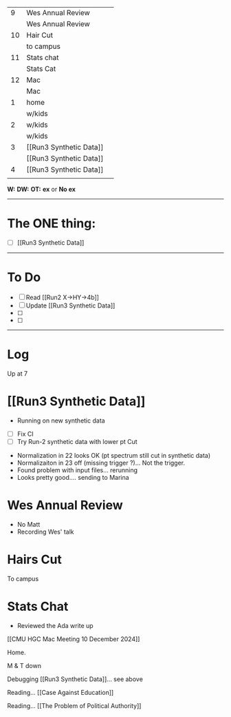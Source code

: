 
|     |                         |     |
| --- | ----------------------- | --- |
| 9   | Wes Annual Review       |     |
|     | Wes Annual Review       |     |
| 10  | Hair Cut                |     |
|     | to campus               |     |
| 11  | Stats chat              |     |
|     | Stats Cat               |     |
| 12  | Mac                     |     |
|     | Mac                     |     |
| 1   | home                    |     |
|     | w/kids                  |     |
| 2   | w/kids                  |     |
|     | w/kids                  |     |
| 3   | [[Run3 Synthetic Data]] |     |
|     | [[Run3 Synthetic Data]] |     |
| 4   | [[Run3 Synthetic Data]] |     |
|     |                         |     |

**W:**
**DW:**
**OT:**
**ex** or **No ex**

---
# The ONE thing: 
- [ ] [[Run3 Synthetic Data]]

---
# To Do

- [ ] Read [[Run2 X->HY->4b]]
- [ ]  Update [[Run3 Synthetic Data]]
- [ ] 
- [ ] 

---

# Log

Up at 7

# [[Run3 Synthetic Data]]
- Running on new synthetic data
 - [ ] Fix CI
 - [ ] Try Run-2 synthetic data with lower pt Cut
 - Normalization in 22 looks OK (pt spectrum still cut in synthetic data)
 - Normalizaiton in 23 off (missing trigger ?)... Not the trigger.
 - Found problem with input files... rerunning
 - Looks pretty good.... sending to Marina

# Wes Annual Review
- No Matt
- Recording Wes' talk


# Hairs Cut

To campus

# Stats Chat
- Reviewed the Ada write up

[[CMU HGC Mac Meeting 10 December 2024]]

Home. 

M & T down 

Debugging [[Run3 Synthetic Data]]... see above

Reading... [[Case Against Education]]

Reading... [[The Problem of Political Authority]]
